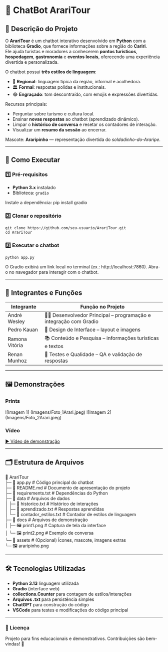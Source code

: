 # 🤖 ChatBot ArariTour

## 📌 Descrição do Projeto
O **ArariTour** é um chatbot interativo desenvolvido em **Python** com a biblioteca **Gradio**, que fornece informações sobre a região do **Cariri**.  
Ele ajuda turistas e moradores a conhecerem **pontos turísticos**, **hospedagem**, **gastronomia** e **eventos locais**, oferecendo uma experiência divertida e personalizada.

O chatbot possui **três estilos de linguagem**:
- 🏡 **Regional**: linguagem típica da região, informal e acolhedora.  
- 🏛️ **Formal**: respostas polidas e institucionais.  
- 😂 **Engraçado**: tom descontraído, com emojis e expressões divertidas.  

Recursos principais:
- Perguntar sobre turismo e cultura local.  
- Ensinar **novas respostas** ao chatbot (aprendizado dinâmico).  
- Limpar o **histórico de conversa** e resetar os contadores de interação.  
- Visualizar um **resumo da sessão** ao encerrar.  

Mascote: **Araripinho** — representação divertida do *soldadinho-do-Araripe*.

---

## 🚀 Como Executar

### 1️⃣ Pré-requisitos
- **Python 3.x** instalado  
- Biblioteca: `gradio`

Instale a dependência:
    pip install gradio

### 2️⃣ Clonar o repositório
    git clone https://github.com/seu-usuario/ArariTour.git
    cd ArariTour

### 3️⃣ Executar o chatbot
    python app.py

O Gradio exibirá um link local no terminal (ex.: http://localhost:7860). Abra-o no navegador para interagir com o chatbot.

---

## 👥 Integrantes e Funções
| Integrante         | Função no Projeto                                      |
|--------------------|--------------------------------------------------------|
| André Wesley       | 🧑‍💻 Desenvolvedor Principal – programação e integração com Gradio |
| Pedro Kauan        | 🎨 Design de Interface – layout e imagens              |
| Ramona Vitória     | 📚 Conteúdo e Pesquisa – informações turísticas e textos|
| Renan Munhoz       | 🧪 Testes e Qualidade – QA e validação de respostas    |

---

## 🖼️ Demonstrações
### Prints
![Imagem 1] (Imagens/Foto_1Arari.jpeg)
![Imagem 2] (Imagens/Foto_2Arari.jpeg)

### Vídeo
  [▶️ Vídeo de demonstração](Video/8d5430df-8430-4e1a-963f-206d9057f3ca.mp4)

---

## 🗂️ Estrutura de Arquivos

📁 ArariTour  
├─ 📄 app.py                # Código principal do chatbot  
├─ 📄 README.md             # Documento de apresentação do projeto  
├─ 📄 requirements.txt      # Dependências do Python  
├─ 📁 data                  # Arquivos de dados  
│   ├─ 📄 historico.txt     # Histórico de interações  
│   ├─ 📄 aprendizado.txt   # Respostas aprendidas  
│   └─ 📄 contador_estilos.txt  # Contador de estilos de linguagem  
├─ 📁 docs                  # Arquivos de demonstração  
│   ├─ 🖼️ print1.png        # Captura de tela da interface  
│   └─ 🖼️ print2.png        # Exemplo de conversa  
└─ 📁 assets                # (Opcional) Ícones, mascote, imagens extras  
    └─ 🖼️ araripinho.png

---

## 🛠️ Tecnologias Utilizadas
- **Python 3.13** linguagem utilizada 
- **Gradio** (interface web)  
- **collections.Counter** para contagem de estilos/interações  
- **Arquivos .txt** para persistência simples
- **ChatGPT** para construção do código
- **VSCode** para testes e modificações do código principal

---

### 📜 Licença
Projeto para fins educacionais e demonstrativos. Contribuições são bem-vindas! 🚀
